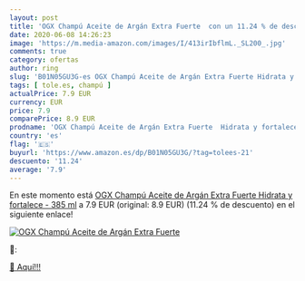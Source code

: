 ```yaml
---
layout: post
title: 'OGX Champú Aceite de Argán Extra Fuerte  con un 11.24 % de descuento'
date: 2020-06-08 14:26:23
image: 'https://m.media-amazon.com/images/I/413irIbflmL._SL200_.jpg'
comments: true
category: ofertas
author: ring
slug: 'B01N05GU3G-es OGX Champú Aceite de Argán Extra Fuerte Hidrata y...'
tags: [ tole.es, champú ]
actualPrice: 7.9 EUR
currency: EUR
price: 7.9
comparePrice: 8.9 EUR
prodname: 'OGX Champú Aceite de Argán Extra Fuerte  Hidrata y fortalece - 385 ml'
country: 'es'
flag: '🇪🇸'
buyurl: 'https://www.amazon.es/dp/B01N05GU3G/?tag=tolees-21'
descuento: '11.24'
average: '7.9'
---
```


En este momento está [OGX Champú Aceite de Argán Extra Fuerte  Hidrata y fortalece - 385 ml](https://www.amazon.es/dp/B01N05GU3G/?tag=tolees-21) a 7.9 EUR (original: 8.9 EUR) (11.24 %  de descuento) en el siguiente enlace!

[![OGX Champú Aceite de Argán Extra Fuerte ](https://m.media-amazon.com/images/I/413irIbflmL._SL200_.jpg)](https://www.amazon.es/dp/B01N05GU3G/?tag=tolees-21)

🔎:


[🛒 Aquí!!!](https://www.amazon.es/dp/B01N05GU3G/?tag=tolees-21)
